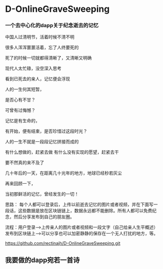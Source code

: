 # D-OnlineGraveSweeping
### 一个去中心化的dapp关于纪念逝去的记忆



中国人过清明节，活着时候不清不明

很多人浑浑噩噩活着，忘了人终要死的

死了的时候一切就都得清晰了，又清晰又明确

现代人太忙碌，没空深入思考

看到已死去的亲人，记忆便会浮现

人的一生何其短暂，

是否心有不甘？

可曾有过悔憾？

记忆是有生命的，

有开始，便有结束，是否珍惜过这段时光？

人的一生不就是一段段记忆拼接而成的

有什么想做的，赶紧去做
有什么没有实现的愿望，赶紧去干

要不然真的来不及了

几十年后的一天，在距离几十光年的地方，地球已经秒若灰尘

再来回顾一下，

当初那鲜活的记忆，曾经发生的一切！






思路：
每个人都可以登录后，上传以前逝去记忆的图片或者视频，并在下面写一段话，这些数据是放在区块链链上，数据永远都不能删除。所有人都可以免费纪念，然后分享发布到自己的朋友圈。


流程：用户登录——>上传亲人的图片或者视频和一段文字（自己给亲人生平概述）发布到区块链上——>可以分享也可以加密静静的保存在一个无人打扰的地方，等。


https://github.com/rectinajh/D-OnlineGraveSweeping.git


## 我要做的dapp宛若一首诗



									


